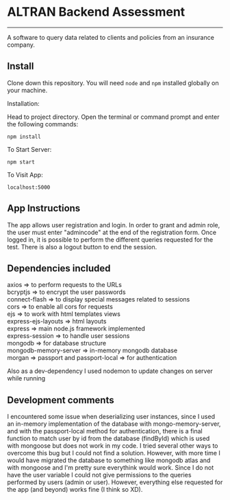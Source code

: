 # ALTRAN Backend Assessment

---

A software to query data related to clients and policies from an insurance company.

## Install

Clone down this repository. You will need `node` and `npm` installed globally on your machine.  

Installation:

Head to project directory. Open the terminal or command prompt and enter the following commands:

`npm install`  

To Start Server:

`npm start`  

To Visit App:

`localhost:5000`

## App Instructions 

The app allows user registration and login. In order to grant and admin role, the user must enter "admincode" at the end of the registration form.
Once logged in, it is possible to perform the different queries requested for the test. There is also a logout button to end the session.

## Dependencies included

axios => to perform requests to the URLs <br/>
bcryptjs => to encrypt the user passwords <br/>
connect-flash => to display special messages related to sessions <br/>
cors => to enable all cors for requests <br/>
ejs => to work with html templates views <br/>
express-ejs-layouts => html layouts <br/>
express => main node.js framework implemented <br/>
express-session => to handle user sessions <br/>
mongodb => for database structure <br/>
mongodb-memory-server => in-memory mongodb database <br/>
morgan => 
passport and passport-local => for authentication <br/>

Also as a dev-dependency I used nodemon to update changes on server while running

## Development comments

I encountered some issue when deserializing user instances, since I used an in-memory implementation of the database with mongo-memory-server,
and with the passport-local method for authentication, there is a final function to match user by id from the database (findById) which is used with mongoose but 
does not work in my code. I tried several other ways to overcome this bug but I could not find a solution. However, with more time I would have migrated the database
to something like mongodb atlas and with mongoose and I'm pretty sure everythink would work. Since I do not have the user variable I could not give permissions 
to the queries performed by users (admin or user). However, everything else requested for the app (and beyond) works fine (I think so XD).
